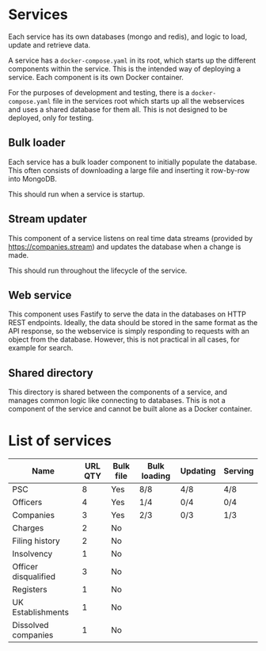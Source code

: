 # Services

Each service has its own databases (mongo and redis), and logic to load, update and retrieve data.

A service has a `docker-compose.yaml` in its root, which starts up the different components within the service. 
This is the intended way of deploying a service. Each component is its own Docker container.

For the purposes of development and testing, there is a `docker-compose.yaml` file in the services root which starts up all the 
webservices and uses a shared database for them all. This is not designed to be deployed, only for testing.


## Bulk loader
Each service has a bulk loader component to initially populate the database. 
This often consists of downloading a large file and inserting it row-by-row into MongoDB. 

This should run when a service is startup.

## Stream updater
This component of a service listens on real time data streams (provided by https://companies.stream) and updates the 
database when a change is made. 

This should run throughout the lifecycle of the service.

## Web service
This component uses Fastify to serve the data in the databases on HTTP REST endpoints. Ideally, the data should be stored in 
the same format as the API response, so the webservice is simply responding to requests with an object from the database. 
However, this is not practical in all cases, for example for search.

## Shared directory
This directory is shared between the components of a service, and manages common logic like connecting to databases.
This is not a component of the service and cannot be built alone as a Docker container.


# List of services

| Name                 | URL QTY | Bulk file | Bulk loading | Updating | Serving |
|----------------------|---------|-----------|--------------|----------|:--------|
| PSC                  | 8       | Yes       | 8/8          | 4/8      | 4/8     |
| Officers             | 4       | Yes       | 1/4          | 0/4      | 0/4     |
| Companies            | 3       | Yes       | 2/3          | 0/3      | 1/3     |
| Charges              | 2       | No        |              |          |         |
| Filing history       | 2       | No        |              |          |         |
| Insolvency           | 1       | No        |              |          |         |
| Officer disqualified | 3       | No        |              |          |         |
| Registers            | 1       | No        |              |          |         |
| UK Establishments    | 1       | No        |              |          |         |
| Dissolved companies  | 1       | No        |              |          |         |

